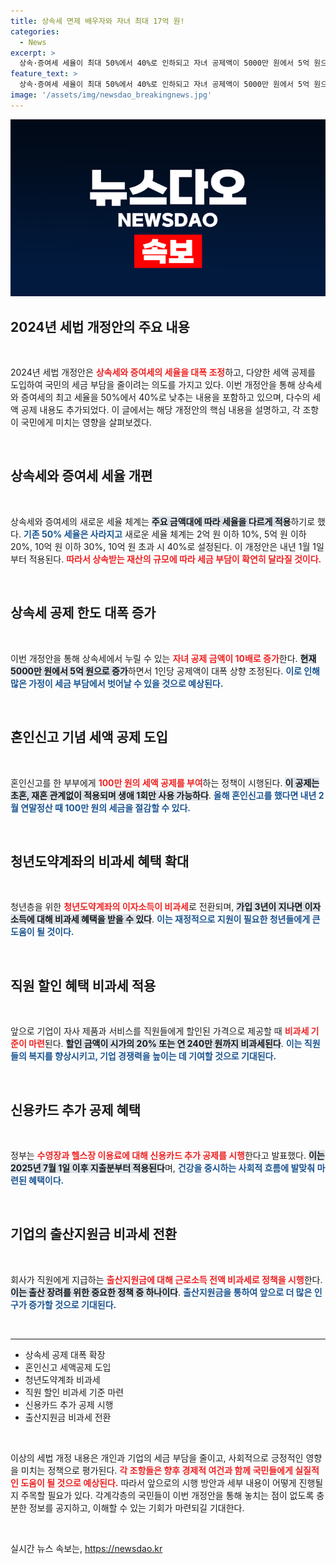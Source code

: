 ```yaml
---
title: 상속세 면제 배우자와 자녀 최대 17억 원!
categories:
  - News
excerpt: >
  상속·증여세 세율이 최대 50%에서 40%로 인하되고 자녀 공제액이 5000만 원에서 5억 원으로 대폭 상승합니다. 혼인신고 후 100만 원 세액공제 도입, 청년도약계좌 이자소득 비과세 혜택 등 다양한 세법 개정으로 세금 부담을 대폭 줄입니다!
feature_text: >
  상속·증여세 세율이 최대 50%에서 40%로 인하되고 자녀 공제액이 5000만 원에서 5억 원으로 대폭 상승합니다. 혼인신고 후 100만 원 세액공제 도입, 청년도약계좌 이자소득 비과세 혜택 등 다양한 세법 개정으로 세금 부담을 대폭 줄입니다!
image: '/assets/img/newsdao_breakingnews.jpg'
---
```


<p><img src="/assets/img/newsdao_breakingnews.jpg" alt="pcversion 속보" /></p>

<h2 data-ke-size="size26">2024년 세법 개정안의 주요 내용</h2>

<p data-ke-size="size16">&nbsp;</p>

<p data-ke-size="size16">2024년 세법 개정안은 <b><span style="color: #ee2323;">상속세와 증여세의 세율을 대폭 조정</span></b>하고, 다양한 세액 공제를 도입하여 국민의 세금 부담을 줄이려는 의도를 가지고 있다. 이번 개정안을 통해 상속세와 증여세의 최고 세율을 50%에서 40%로 낮추는 내용을 포함하고 있으며, 다수의 세액 공제 내용도 추가되었다. 이 글에서는 해당 개정안의 핵심 내용을 설명하고, 각 조항이 국민에게 미치는 영향을 살펴보겠다.</p>

<p data-ke-size="size16">&nbsp;</p>

<h2 data-ke-size="size26">상속세와 증여세 세율 개편</h2>

<p data-ke-size="size16">&nbsp;</p>

<p data-ke-size="size16">상속세와 증여세의 새로운 세율 체계는 <b><span style="background-color: #21538527;">주요 금액대에 따라 세율을 다르게 적용</span></b>하기로 했다. <b><span style="color: #1a5490;">기존 50% 세율은 사라지고</span></b> 새로운 세율 체계는 2억 원 이하 10%, 5억 원 이하 20%, 10억 원 이하 30%, 10억 원 초과 시 40%로 설정된다. 이 개정안은 내년 1월 1일부터 적용된다. <b><span style="color: #ee2323;">따라서 상속받는 재산의 규모에 따라 세금 부담이 확연히 달라질 것이다.</span></b></p>

<p data-ke-size="size16">&nbsp;</p>

<h2 data-ke-size="size26">상속세 공제 한도 대폭 증가</h2>

<p data-ke-size="size16">&nbsp;</p>

<p data-ke-size="size16">이번 개정안을 통해 상속세에서 누릴 수 있는 <b><span style="color: #ee2323;">자녀 공제 금액이 10배로 증가</span></b>한다. <b><span style="background-color: #21538527;">현재 5000만 원에서 5억 원으로 증가</span></b>하면서 1인당 공제액이 대폭 상향 조정된다. <b><span style="color: #1a5490;">이로 인해 많은 가정이 세금 부담에서 벗어날 수 있을 것으로 예상된다.</span></b></p>

<p data-ke-size="size16">&nbsp;</p>

<h2 data-ke-size="size26">혼인신고 기념 세액 공제 도입</h2>

<p data-ke-size="size16">&nbsp;</p>

<p data-ke-size="size16">혼인신고를 한 부부에게 <b><span style="color: #ee2323;">100만 원의 세액 공제를 부여</span></b>하는 정책이 시행된다. <b><span style="background-color: #21538527;">이 공제는 초혼, 재혼 관계없이 적용되며 생애 1회만 사용 가능하다</span></b>. <b><span style="color: #1a5490;">올해 혼인신고를 했다면 내년 2월 연말정산 때 100만 원의 세금을 절감할 수 있다.</span></b></p>

<p data-ke-size="size16">&nbsp;</p>

<h2 data-ke-size="size26">청년도약계좌의 비과세 혜택 확대</h2>

<p data-ke-size="size16">&nbsp;</p>

<p data-ke-size="size16">청년층을 위한 <b><span style="color: #ee2323;">청년도약계좌의 이자소득이 비과세</span></b>로 전환되며, <b><span style="background-color: #21538527;">가입 3년이 지나면 이자소득에 대해 비과세 혜택을 받을 수 있다</span></b>. <b><span style="color: #1a5490;">이는 재정적으로 지원이 필요한 청년들에게 큰 도움이 될 것이다.</span></b></p>

<p data-ke-size="size16">&nbsp;</p>

<h2 data-ke-size="size26">직원 할인 혜택 비과세 적용</h2>

<p data-ke-size="size16">&nbsp;</p>

<p data-ke-size="size16">앞으로 기업이 자사 제품과 서비스를 직원들에게 할인된 가격으로 제공할 때 <b><span style="color: #ee2323;">비과세 기준이 마련</span></b>된다. <b><span style="background-color: #21538527;">할인 금액이 시가의 20% 또는 연 240만 원까지 비과세된다</span></b>. <b><span style="color: #1a5490;">이는 직원들의 복지를 향상시키고, 기업 경쟁력을 높이는 데 기여할 것으로 기대된다.</span></b></p>

<p data-ke-size="size16">&nbsp;</p>

<h2 data-ke-size="size26">신용카드 추가 공제 혜택</h2>

<p data-ke-size="size16">&nbsp;</p>

<p data-ke-size="size16">정부는 <b><span style="color: #ee2323;">수영장과 헬스장 이용료에 대해 신용카드 추가 공제를 시행</span></b>한다고 발표했다. <b><span style="background-color: #21538527;">이는 2025년 7월 1일 이후 지출분부터 적용된다</span></b>며, <b><span style="color: #1a5490;">건강을 중시하는 사회적 흐름에 발맞춰 마련된 혜택이다.</span></b></p>

<p data-ke-size="size16">&nbsp;</p>

<h2 data-ke-size="size26">기업의 출산지원금 비과세 전환</h2>

<p data-ke-size="size16">&nbsp;</p>

<p data-ke-size="size16">회사가 직원에게 지급하는 <b><span style="color: #ee2323;">출산지원금에 대해 근로소득 전액 비과세로 정책을 시행</span></b>한다. <b><span style="background-color: #21538527;">이는 출산 장려를 위한 중요한 정책 중 하나이다</span></b>. <b><span style="color: #1a5490;">출산지원금을 통하여 앞으로 더 많은 인구가 증가할 것으로 기대된다.</span></b></p>

<p data-ke-size="size16">&nbsp;</p>

<hr>

<ul>
    <li>상속세 공제 대폭 확장</li>
    <li>혼인신고 세액공제 도입</li>
    <li>청년도약계좌 비과세</li>
    <li>직원 할인 비과세 기준 마련</li>
    <li>신용카드 추가 공제 시행</li>
    <li>출산지원금 비과세 전환</li>
</ul>

<p data-ke-size="size16">&nbsp;</p>

<p data-ke-size="size16">이상의 세법 개정 내용은 개인과 기업의 세금 부담을 줄이고, 사회적으로 긍정적인 영향을 미치는 정책으로 평가된다. <b><span style="color: #ee2323;">각 조항들은 향후 경제적 여건과 함께 국민들에게 실질적인 도움이 될 것으로 예상된다.</span></b> 따라서 앞으로의 시행 방안과 세부 내용이 어떻게 진행될지 주목할 필요가 있다. 각계각층의 국민들이 이번 개정안을 통해 놓치는 점이 없도록 충분한 정보를 공지하고, 이해할 수 있는 기회가 마련되길 기대한다.</p>

<p data-ke-size="size16">&nbsp;</p>
실시간 뉴스 속보는, <a href="https://newsdao.kr" rel="dofollow">https://newsdao.kr</a>


